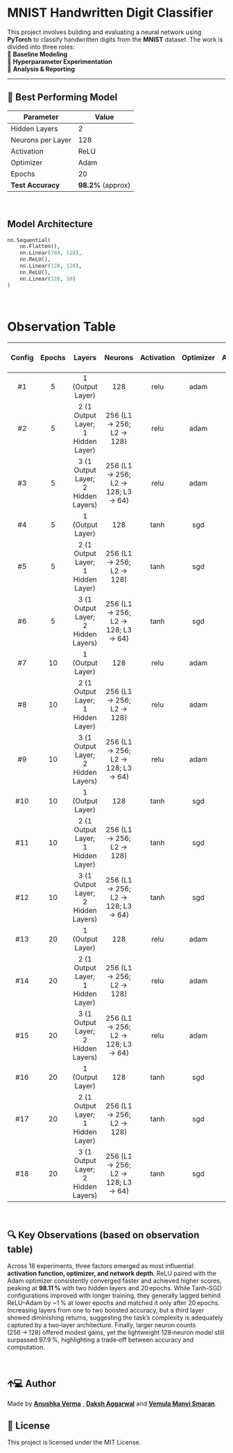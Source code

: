 

#  MNIST Handwritten Digit Classifier

This project involves building and evaluating a neural network using **PyTorch** to classify handwritten digits from the **MNIST** dataset. The work is divided into three roles:  
🔹 **Baseline Modeling**  
🔹 **Hyperparameter Experimentation**  
🔹 **Analysis & Reporting**

---

## 🚀 Best Performing Model

| Parameter          | Value               |
|-------------------|---------------------|
| Hidden Layers      | 2                   |
| Neurons per Layer | 128                 |
| Activation        | ReLU                |
| Optimizer         | Adam                |
| Epochs            | 20                  |
| **Test Accuracy** | **98.2%** (approx)  |


<br>

##  Model Architecture

```python
nn.Sequential(
    nn.Flatten(),
    nn.Linear(784, 128),
    nn.ReLU(),
    nn.Linear(128, 128),
    nn.ReLU(),
    nn.Linear(128, 10)
)
```



<br>

# Observation Table
| **Config** | **Epochs** |              **Layers**             |              **Neurons**             | **Activation** | **Optimizer** | **Test Accuracy (%)** |
|:----------:|:----------:|:-----------------------------------:|:------------------------------------:|:--------------:|:-------------:|:---------------------:|
|     #1     |      5     |           1 (Output Layer)          |                  128                 |      relu      |      adam     |         97.33         |
|     #2     |      5     |  2 (1 Output Layer; 1 Hidden Layer) |      256 (L1 -> 256; L2 -> 128)      |      relu      |      adam     |         97.84         |
|     #3     |      5     | 3 (1 Output Layer; 2 Hidden Layers) | 256 (L1 -> 256; L2 -> 128; L3 -> 64) |      relu      |      adam     |         97.60         |
|     #4     |      5     |           1 (Output Layer)          |                  128                 |      tanh      |      sgd      |         95.10         |
|     #5     |      5     |  2 (1 Output Layer; 1 Hidden Layer) |      256 (L1 -> 256; L2 -> 128)      |      tanh      |      sgd      |         95.51         |
|     #6     |      5     | 3 (1 Output Layer; 2 Hidden Layers) | 256 (L1 -> 256; L2 -> 128; L3 -> 64) |      tanh      |      sgd      |         95.79         |
|     #7     |     10     |           1 (Output Layer)          |                  128                 |      relu      |      adam     |         97.32         |
|     #8     |     10     |  2 (1 Output Layer; 1 Hidden Layer) |      256 (L1 -> 256; L2 -> 128)      |      relu      |      adam     |         97.92         |
|     #9     |     10     | 3 (1 Output Layer; 2 Hidden Layers) | 256 (L1 -> 256; L2 -> 128; L3 -> 64) |      relu      |      adam     |         97.98         |
|     #10    |     10     |           1 (Output Layer)          |                  128                 |      tanh      |      sgd      |         96.63         |
|     #11    |     10     |  2 (1 Output Layer; 1 Hidden Layer) |      256 (L1 -> 256; L2 -> 128)      |      tanh      |      sgd      |         96.94         |
|     #12    |     10     | 3 (1 Output Layer; 2 Hidden Layers) | 256 (L1 -> 256; L2 -> 128; L3 -> 64) |      tanh      |      sgd      |         97.34         |
|     #13    |     20     |           1 (Output Layer)          |                  128                 |      relu      |      adam     |         97.95         |
|     #14    |     20     |  2 (1 Output Layer; 1 Hidden Layer) |      256 (L1 -> 256; L2 -> 128)      |      relu      |      adam     |         98.11         |
|     #15    |     20     | 3 (1 Output Layer; 2 Hidden Layers) | 256 (L1 -> 256; L2 -> 128; L3 -> 64) |      relu      |      adam     |         98.00         |
|     #16    |     20     |           1 (Output Layer)          |                  128                 |      tanh      |      sgd      |         97.74         |
|     #17    |     20     |  2 (1 Output Layer; 1 Hidden Layer) |      256 (L1 -> 256; L2 -> 128)      |      tanh      |      sgd      |         98.03         |
|     #18    |     20     | 3 (1 Output Layer; 2 Hidden Layers) | 256 (L1 -> 256; L2 -> 128; L3 -> 64) |      tanh      |      sgd      |         97.99         |

<br>

## 🔍 Key Observations (based on observation table)

Across 18 experiments, three factors emerged as most influential: **activation function, optimizer, and network depth**. ReLU paired with the Adam optimizer consistently converged faster and achieved higher scores, peaking at **98.11 %** with two hidden layers and 20 epochs. While Tanh–SGD configurations improved with longer training, they generally lagged behind ReLU–Adam by ~1 % at lower epochs and matched it only after 20 epochs. Increasing layers from one to two boosted accuracy, but a third layer showed diminishing returns, suggesting the task’s complexity is adequately captured by a two‑layer architecture. Finally, larger neuron counts (256 → 128) offered modest gains, yet the lightweight 128‑neuron model still surpassed 97.9 %, highlighting a trade‑off between accuracy and computation.

<br>

## 🡩‍💻 Author

Made by [**Anushka Verma**](https://github.com/anushka-verma-CODES) , [**Daksh Aggarwal**](https://github.com/Daksh-Aggarwal)  and [**Vemula Manvi Smaran**](https://github.com/manvi-smaran).

## 📄 License

This project is licensed under the MIT License.

